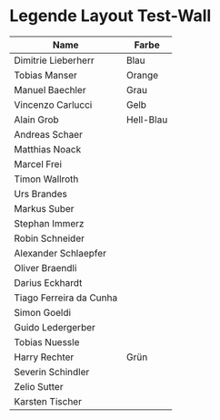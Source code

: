 # Legende Layout Test-Wall

| Name                    | Farbe     |
| ----------------------- | --------- |
| Dimitrie Lieberherr     | Blau      |
| Tobias Manser           | Orange    |
| Manuel Baechler         | Grau      |
| Vincenzo Carlucci       | Gelb      |
| Alain Grob              | Hell-Blau |
| Andreas Schaer          |           |
| Matthias Noack          |           |
| Marcel Frei             |           |
| Timon Wallroth          |           |
| Urs Brandes             |           |
| Markus Suber            |           |
| Stephan Immerz          |           |
| Robin Schneider         |           |
| Alexander Schlaepfer    |           |
| Oliver Braendli         |           |
| Darius Eckhardt         |           |
| Tiago Ferreira da Cunha |           |
| Simon Goeldi            |           |
| Guido Ledergerber       |           |
| Tobias Nuessle          |           |
| Harry Rechter           | Grün      |
| Severin Schindler       |           |
| Zelio Sutter            |           |
| Karsten Tischer         |           |
